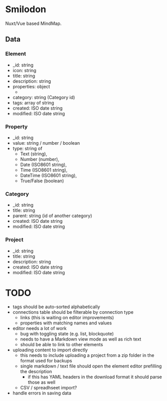 
# Smilodon

Nuxt/Vue based MindMap.

## Data

### Element

- \_id: string
- icon: string
- title: string
- description: string
- properties: object
  + [key]: Property
- category: string (Category id)
- tags: array of string
- created: ISO date string
- modified: ISO date string

### Property

- \_id: string
- value: string / number / boolean
- type: string of
  + Text (string),
  + Number (number),
  + Date (ISO8601 string),
  + Time (ISO8601 string),
  + DateTime (ISO8601 string),
  + True/False (boolean)

### Category

- \_id: string
- title: string
- parent: string (id of another category)
- created: ISO date string
- modified: ISO date string

### Project

- \_id: string
- title: string
- description: string
- created: ISO date string
- modified: ISO date string

# TODO

- tags should be auto-sorted alphabetically
- connections table should be filterable by connection type
  + links (this is waiting on editor improvements)
  + properties with matching names and values
- editor needs a lot of work
  + bug with toggling state (e.g. list, blockquote)
  + needs to have a Markdown view mode as well as rich text
  + should be able to link to other elements
- uploading content to import directly
  + this needs to include uploading a project from a zip folder in the format used for backups
  + single markdown / text file should open the element editor prefilling the description
    * if this has YAML headers in the download format it should parse those as well
  + CSV / spreadhseet import?
- handle errors in saving data


